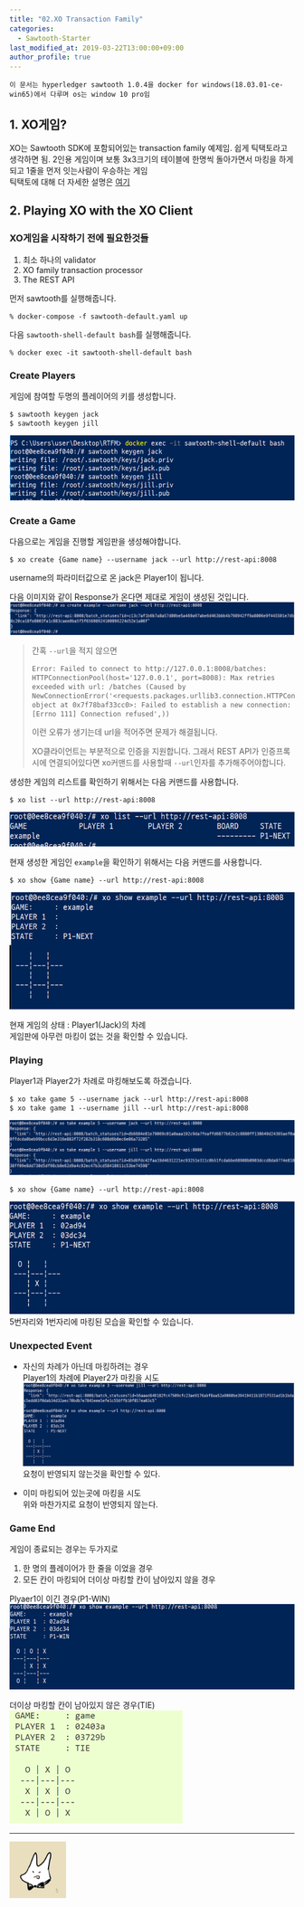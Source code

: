 ```yaml
---
title: "02.XO Transaction Family"
categories: 
  - Sawtooth-Starter
last_modified_at: 2019-03-22T13:00:00+09:00
author_profile: true
---
```

`이 문서는 hyperledger sawtooth 1.0.4을 docker for windows(18.03.01-ce-win65)에서 다루며 os는 window 10 pro임`


## 1. XO게임?
XO는 Sawtooth SDK에 포함되어있는 transaction family 예제임. 쉽게 틱택토라고 생각하면 됨. 2인용 게임이며 보통 3x3크기의 테이블에 한명씩 돌아가면서 마킹을 하게 되고 1줄을 먼저 잇는사람이 우승하는 게임  
틱택토에 대해 더 자세한 설명은 [여기](https://namu.wiki/w/%ED%8B%B1%ED%83%9D%ED%86%A0) 

## 2. Playing XO with the XO Client

### XO게임을 시작하기 전에 필요한것들  
1. 최소 하나의 validator
2. XO family transaction processor
3. The REST API

먼저 sawtooth를 실행해줍니다. 
~~~
% docker-compose -f sawtooth-default.yaml up
~~~

다음 `sawtooth-shell-default bash`를 실행해줍니다.
~~~
% docker exec -it sawtooth-shell-default bash
~~~

### Create Players

게임에 참여할 두명의 플레이어의 키를 생성합니다.
~~~
$ sawtooth keygen jack
$ sawtooth keygen jill
~~~

![Alt text](https://raw.githubusercontent.com/GRuuuuu/sawtooth-starter/master/sawtooth/%2302%20xo%20transaction%20family/img/1.png)


### Create a Game

다음으로는 게임을 진행할 게임판을 생성해야합니다.
~~~
$ xo create {Game name} --username jack --url http://rest-api:8008 
~~~
username의 파라미터값으로 온 jack은 Player1이 됩니다.

다음 이미지와 같이 Response가 온다면 제대로 게임이 생성된 것입니다.  
![Alt text](https://raw.githubusercontent.com/GRuuuuu/sawtooth-starter/master/sawtooth/%2302%20xo%20transaction%20family/img/3.png)

>간혹 `--url`을 적지 않으면 
>~~~
>Error: Failed to connect to http://127.0.0.1:8008/batches: HTTPConnectionPool(host='127.0.0.1', port=8008): Max retries exceeded with url: /batches (Caused by NewConnectionError('<requests.packages.urllib3.connection.HTTPConnection object at 0x7f78baf33cc0>: Failed to establish a new connection: [Errno 111] Connection refused',))
>~~~
>이런 오류가 생기는데 url을 적어주면 문제가 해결됩니다.
> 
>XO클라이언트는 부분적으로 인증을 지원합니다. 그래서 REST API가 인증프록시에 연결되어있다면 xo커맨드를 사용할때 `--url`인자를 추가해주어야합니다.

생성한 게임의 리스트를 확인하기 위해서는 다음 커맨드를 사용합니다.

~~~
$ xo list --url http://rest-api:8008 
~~~

![Alt text](https://raw.githubusercontent.com/GRuuuuu/sawtooth-starter/master/sawtooth/%2302%20xo%20transaction%20family/img/4.png)

현재 생성한 게임인 `example`을 확인하기 위해서는 다음 커맨드를 사용합니다.
~~~
$ xo show {Game name} --url http://rest-api:8008 
~~~
![Alt text](https://raw.githubusercontent.com/GRuuuuu/sawtooth-starter/master/sawtooth/%2302%20xo%20transaction%20family/img/5.png)

현재 게임의 상태 : Player1(Jack)의 차례  
게임판에 아무런 마킹이 없는 것을 확인할 수 있습니다.

### Playing

Player1과 Player2가 차례로 마킹해보도록 하겠습니다.
~~~
$ xo take game 5 --username jack --url http://rest-api:8008
$ xo take game 1 --username jill --url http://rest-api:8008
~~~
![Alt text](https://raw.githubusercontent.com/GRuuuuu/sawtooth-starter/master/sawtooth/%2302%20xo%20transaction%20family/img/6.png)

~~~
$ xo show {Game name} --url http://rest-api:8008 
~~~
![Alt text](https://raw.githubusercontent.com/GRuuuuu/sawtooth-starter/master/sawtooth/%2302%20xo%20transaction%20family/img/7.png)
5번자리와 1번자리에 마킹된 모습을 확인할 수 있습니다.

### Unexpected Event

* 자신의 차례가 아닌데 마킹하려는 경우  
Player1의 차례에 Player2가 마킹을 시도
![Alt text](https://raw.githubusercontent.com/GRuuuuu/sawtooth-starter/master/sawtooth/%2302%20xo%20transaction%20family/img/8.png)
요청이 반영되지 않는것을 확인할 수 있다.

* 이미 마킹되어 있는곳에 마킹을 시도  
위와 마찬가지로 요청이 반영되지 않는다.

### Game End

게임이 종료되는 경우는 두가지로 
1. 한 명의 플레이어가 한 줄을 이었을 경우
2. 모든 칸이 마킹되어 더이상 마킹할 칸이 남아있지 않을 경우

Plyaer1이 이긴 경우(P1-WIN)
![Alt text](https://raw.githubusercontent.com/GRuuuuu/sawtooth-starter/master/sawtooth/%2302%20xo%20transaction%20family/img/9.png)

더이상 마킹할 칸이 남아있지 않은 경우(TIE)  
<img src="https://raw.githubusercontent.com/GRuuuuu/sawtooth-starter/master/sawtooth/%2302%20xo%20transaction%20family/img/10.png" height="200px"/>


---

<img width="100" height="100" src="https://raw.githubusercontent.com/GRuuuuu/sawtooth-starter/master/sawtooth/%2302%20xo%20transaction%20family/img/p.png"/>
